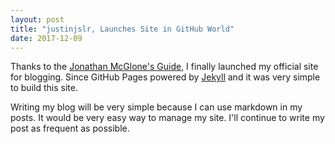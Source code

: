 ```yaml
---
layout: post
title: "justinjslr, Launches Site in GitHub World"
date: 2017-12-09
---
```


Thanks to the [Jonathan McGlone's Guide](http://jmcglone.com/guides/github-pages/), I finally launched my official site for blogging.
Since GitHub Pages powered by [Jekyll](http://jekyllrb.com) and it was very simple to build this site.

Writing my blog will be very simple because I can use markdown in my posts. It would be very easy way to manage my site.
I'll continue to write my post as frequent as possible.
